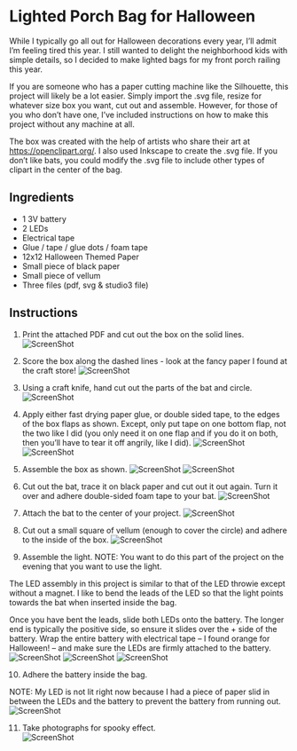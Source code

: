 # Lighted Porch Bag for Halloween

While I typically go all out for Halloween decorations every year, I’ll admit I’m feeling tired this year. I still wanted to delight the neighborhood kids with simple details, so I decided to make lighted bags for my front porch railing this year. 

If you are someone who has a paper cutting machine like the Silhouette, this project will likely be a lot easier. Simply import the .svg file, resize for whatever size box you want, cut out and assemble. However, for those of you who don’t have one, I’ve included instructions on how to make this project without any machine at all. 

The box was created with the help of artists who share their art at https://openclipart.org/. I also used Inkscape to create the .svg file. If you don’t like bats, you could modify the .svg file to include other types of clipart in the center of the bag. 

## Ingredients
* 1 3V battery
* 2 LEDs
* Electrical tape
* Glue / tape / glue dots / foam tape
* 12x12 Halloween Themed Paper
* Small piece of black paper
* Small piece of vellum
* Three files (pdf, svg & studio3 file)

## Instructions
1. Print the attached PDF and cut out the box on the solid lines. 
![ScreenShot](https://github.com/BlinkyFlashy/blinkyflashy/blob/master/halloween-bag/step1.png)


2. Score the box along the dashed lines - look at the fancy paper I found at the craft store!
![ScreenShot](https://github.com/BlinkyFlashy/blinkyflashy/blob/master/halloween-bag/step2.JPG)

3. Using a craft knife, hand cut out the parts of the bat and circle.
![ScreenShot](https://github.com/BlinkyFlashy/blinkyflashy/blob/master/halloween-bag/step3.png)

4. Apply either fast drying paper glue, or double sided tape, to the edges of the box flaps as shown. Except, only put tape on one bottom flap, not the two like I did (you only need it on one flap and if you do it on both, then you’ll have to tear it off angrily, like I did). 
![ScreenShot](https://github.com/BlinkyFlashy/blinkyflashy/blob/master/halloween-bag/step4a.JPG)
![ScreenShot](https://github.com/BlinkyFlashy/blinkyflashy/blob/master/halloween-bag/step4b.JPG)

5. Assemble the box as shown.
![ScreenShot](https://github.com/BlinkyFlashy/blinkyflashy/blob/master/halloween-bag/step5a.JPG)
![ScreenShot](https://github.com/BlinkyFlashy/blinkyflashy/blob/master/halloween-bag/step5b.JPG)

6. Cut out the bat, trace it on black paper and cut out it out again. Turn it over and adhere double-sided foam tape to your bat. 
![ScreenShot](https://github.com/BlinkyFlashy/blinkyflashy/blob/master/halloween-bag/step6.JPG)

7. Attach the bat to the center of your project.
![ScreenShot](https://github.com/BlinkyFlashy/blinkyflashy/blob/master/halloween-bag/step7.JPG)

8. Cut out a small square of vellum (enough to cover the circle) and adhere to the inside of the box.
![ScreenShot](https://github.com/BlinkyFlashy/blinkyflashy/blob/master/halloween-bag/step8.JPG)

9. Assemble the light. NOTE: You want to do this part of the project on the evening that you want to use the light. 

The LED assembly in this project is similar to that of the LED throwie except without a magnet. I like to bend the leads of the LED so that the light points towards the bat when inserted inside the bag. 

Once you have bent the leads, slide both LEDs onto the battery. The longer end is typically the positive side, so ensure it slides over the + side of the battery. Wrap the entire battery with electrical tape – I found orange for Halloween! – and make sure the LEDs are firmly attached to the battery.   
![ScreenShot](https://github.com/BlinkyFlashy/blinkyflashy/blob/master/halloween-bag/step9a.JPG)
![ScreenShot](https://github.com/BlinkyFlashy/blinkyflashy/blob/master/halloween-bag/step9b.JPG)
![ScreenShot](https://github.com/BlinkyFlashy/blinkyflashy/blob/master/halloween-bag/step9c.JPG)

10. Adhere the battery inside the bag. 

NOTE: My LED is not lit right now because I had a piece of paper slid in between the LEDs and the battery to prevent the battery from running out. 
![ScreenShot](https://github.com/BlinkyFlashy/blinkyflashy/blob/master/halloween-bag/step10.JPG)


11. Take photographs for spooky effect.  
![ScreenShot](https://github.com/BlinkyFlashy/blinkyflashy/blob/master/halloween-bag/step11.JPG)



